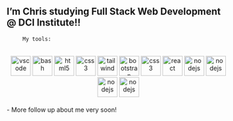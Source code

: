 ## I’m **Chris** studying Full Stack Web Development @ DCI Institute!!

```
     My tools:
```

<br/>
<div align='center'>
          <img src="https://cdn.jsdelivr.net/gh/devicons/devicon/icons/vscode/vscode-original.svg" alt="vscode" width="45" height="45"/>
          <img src="https://cdn.jsdelivr.net/gh/devicons/devicon/icons/bash/bash-original.svg"     alt="bash" width="45" height="45"/>
          <img src="https://cdn.jsdelivr.net/gh/devicons/devicon/icons/html5/html5-original-wordmark.svg" alt="html5" width="45" height="45" />
          <img src="https://cdn.jsdelivr.net/gh/devicons/devicon/icons/css3/css3-original-wordmark.svg" alt="css3" width="45" height="45" /> 
          <img src="https://cdn.jsdelivr.net/gh/devicons/devicon/icons/tailwindcss/tailwindcss-plain.svg" alt="tailwind" width="45" height="45"/>
                      <img src="https://cdn.jsdelivr.net/gh/devicons/devicon/icons/bootstrap/bootstrap-original-wordmark.svg"  alt="bootstrap" width="45" height="45" />
                      <img src="https://cdn.jsdelivr.net/gh/devicons/devicon/icons/javascript/javascript-original.svg"  alt="css3" width="45" height="45"  />        
            <img src="https://cdn.jsdelivr.net/gh/devicons/devicon/icons/react/react-original.svg"  alt="react" width="45" height="45" />       
            <img src="https://cdn.jsdelivr.net/gh/devicons/devicon/icons/nodejs/nodejs-original.svg"   alt="nodejs" width="45" height="45"/>
            <img src="https://cdn.jsdelivr.net/gh/devicons/devicon/icons/npm/npm-original-wordmark.svg"   alt="nodejs" width="45" height="45" />
            <img src="https://cdn.jsdelivr.net/gh/devicons/devicon/icons/webpack/webpack-plain.svg"   alt="nodejs" width="45" height="45" />
            <img src="https://cdn.jsdelivr.net/gh/devicons/devicon/icons/materialui/materialui-original.svg"   alt="nodejs" width="45" height="45"  />
          
          
          
  </div>        
          


<br/>
- More follow up about me very soon!


<!---
Itanglish1/Itanglish1 is a ✨ special ✨ repository because its `README.md` (this file) appears on your GitHub profile.
You can click the Preview link to take a look at your changes.
--->
